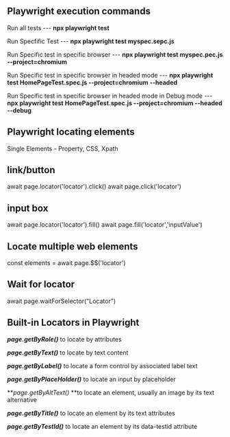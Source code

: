 Playwright execution commands
-----------------------------
Run all tests --- **npx playwright test**

Run Specfific Test --- **npx playwright test myspec.sepc.js**

Run Specific test in specific browser --- **npx playwright test myspec.pec.js --project=chromium**

Run Specific test in specific browser in headed mode --- **npx playwright test HomePageTest.spec.js --project=chromium --headed**

Run Specific test in specific browser in headed mode in Debug mode --- **npx playwright test HomePageTest.spec.js --project=chromium --headed --debug**

Playwright locating elements
---------------------------------
Single Elements - Property, CSS, Xpath

link/button
-------------
await page.locator('locator').click()
await page.click('locator')

input box
--------------
await page.locator('locator').fill()
await page.fill('locator','inputValue')

Locate multiple web elements
-----------------------------
const elements = await page.$$('locator')

Wait for locator
------------------
await page.waitForSelector("Locator")

Built-in Locators in Playwright
----------------------------------
***page.getByRole()*** to locate by attributes

***page.getByText()*** to locate by text content

***page.getByLabel()*** to locate a form control by associated label text

***page.getByPlaceHolder()*** to locate an input by placeholder

***page.getByAltText()* **to locate an element, usually an image by its text alternative

***page.getByTitle()*** to locate an element by its text attributes

***page.getByTestId()*** to locate an element by its data-testid attribute
